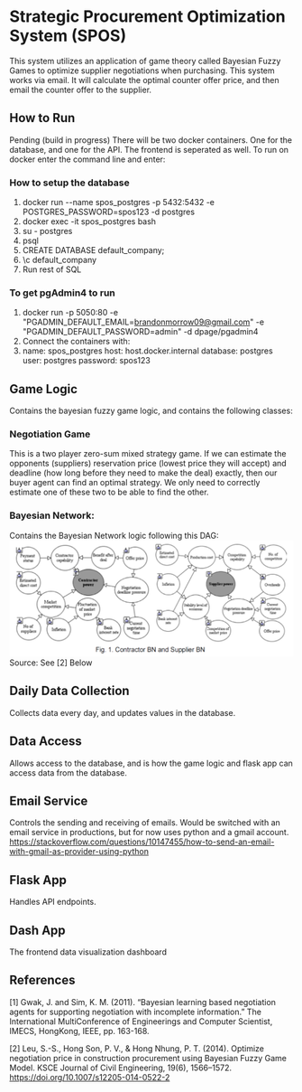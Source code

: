 # Strategic Procurement Optimization System (SPOS)

This system utilizes an application of game theory called Bayesian Fuzzy Games to optimize supplier negotiations when purchasing. This system works via email. It will calculate the optimal counter offer price, and then email the counter offer to the supplier. 

## How to Run
Pending (build in progress)
There will be two docker containers. One for the database, and one for the API. The frontend is seperated as well. To run on docker enter the command line and enter:

### How to setup the database
1. docker run --name spos_postgres -p 5432:5432 -e POSTGRES_PASSWORD=spos123 -d postgres
2. docker exec -it spos_postgres bash
3. su - postgres
4. psql
5. CREATE DATABASE default_company;
6. \c default_company
7. Run rest of SQL

### To get pgAdmin4 to run
1. docker run -p 5050:80 -e "PGADMIN_DEFAULT_EMAIL=brandonmorrow09@gmail.com" -e "PGADMIN_DEFAULT_PASSWORD=admin" -d dpage/pgadmin4
2. Connect the containers with:
3. name: spos_postgres
host: host.docker.internal
database: postgres
user: postgres
password: spos123

##  Game Logic 
Contains the bayesian fuzzy game logic, and contains the following classes:
### Negotiation Game <br>
This is a two player zero-sum mixed strategy game. If we can estimate the opponents (suppliers) reservation price (lowest price they will accept) and deadline (how long before they need to make the deal) exactly, then our buyer agent can find an optimal strategy. We only need to correctly estimate one of these two to be able to find the other.  


### Bayesian Network: <br>
Contains the Bayesian Network logic following this DAG: <br>
<img src="Networks.png" alt="network" width="600"/> <br>
Source: See [2] Below


## Daily Data Collection
Collects data every day, and updates values in the database. 

## Data Access
Allows access to the database, and is how the game logic and flask app can access data from the database. 

##  Email Service
Controls the sending and receiving of emails. Would be switched with an email service in productions, but for now uses python and a gmail account.
https://stackoverflow.com/questions/10147455/how-to-send-an-email-with-gmail-as-provider-using-python

## Flask App 
Handles API endpoints. 

## Dash App
The frontend data visualization dashboard

## References
[1] Gwak, J. and Sim, K. M. (2011). “Bayesian learning based negotiation
agents for supporting negotiation with incomplete information.” The
International MultiConference of Engineerings and Computer
Scientist, IMECS, HongKong, IEEE, pp. 163-168.


[2] Leu, S.-S., Hong Son, P. V., & Hong Nhung, P. T. (2014). Optimize negotiation price in
construction procurement using Bayesian Fuzzy Game Model. KSCE Journal of Civil
Engineering, 19(6), 1566–1572. https://doi.org/10.1007/s12205-014-0522-2
 